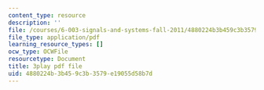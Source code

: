 ```yaml
---
content_type: resource
description: ''
file: /courses/6-003-signals-and-systems-fall-2011/4880224b3b459c3b3579e19055d58b7d_iWZNTM139xQ.pdf
file_type: application/pdf
learning_resource_types: []
ocw_type: OCWFile
resourcetype: Document
title: 3play pdf file
uid: 4880224b-3b45-9c3b-3579-e19055d58b7d
---
```

